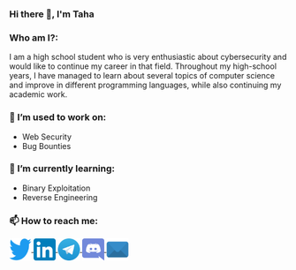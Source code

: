 ### Hi there 👋, I'm Taha

<h3>Who am I?:</h3>

I am a high school student who is very enthusiastic about cybersecurity and would like to continue my career in that field. Throughout my high-school years, I have managed to learn about several topics of computer science and improve in different programming languages, while also continuing my academic work.

<h3>🔭 I’m used to work on:</h3>

- Web Security
- Bug Bounties

<h3>🌱 I’m currently learning:</h3>

- Binary Exploitation
- Reverse Engineering

<h3>📫 How to reach me:</h3>
<p align="left">
	<a href="https://twitter.com/tahabykl" target="blank">
		<img align="center" src="img/tw.svg" alt="twitter" height="40" width="40" />
	</a>
	<a href="https://www.linkedin.com/in/tahabykl/" target="blank">
		<img align="center" src="img/in.svg" alt="instagram" height="40" width="40" />
	</a>
	<a href="https://t.me/tahabykl" target="blank">
		<img align="center" src="img/tg.svg" alt="telegram" height="40" width="40" />
	</a>
	<a href="https://discord.com/users/806620301878231162" target="blank">
		<img align="center" src="img/dc.svg" alt="discord" height="40" width="40" />
	</a>
	<a href="mailto:taha@t4ha.com" target="blank">
		<img align="center" src="img/mail.svg" alt="email" height="40" width="40" />
	</a>
</p>
<p align="center">

